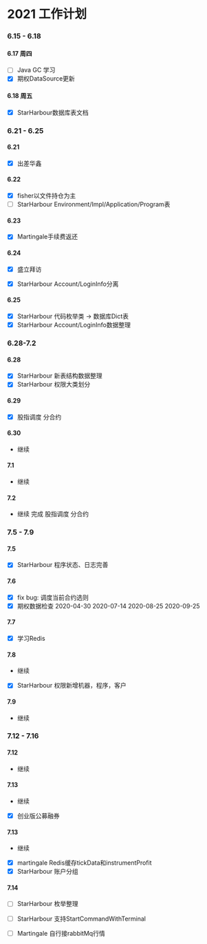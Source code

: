 # 2021 工作计划

### 6.15 - 6.18
#### 6.17 周四
- [ ] Java GC 学习
- [x] 期权DataSource更新

#### 6.18 周五
- [x] StarHarbour数据库表文档


### 6.21 - 6.25
#### 6.21
- [x] 出差华鑫

#### 6.22
- [x] fisher以文件持仓为主
- [ ] StarHarbour Environment/Impl/Application/Program表

#### 6.23
- [x] Martingale手续费返还

#### 6.24
- [x] 盛立拜访
- [x] StarHarbour Account/LoginInfo分离


#### 6.25
- [x] StarHarbour 代码枚举类 -> 数据库Dict表
- [x] StarHarbour Account/LoginInfo数据整理

### 6.28-7.2
#### 6.28
- [x] StarHarbour 新表结构数据整理
- [x] StarHarbour 权限大类划分

#### 6.29
- [x] 股指调度 分合约

#### 6.30
- 继续

#### 7.1
- 继续

#### 7.2
- 继续 完成 股指调度 分合约

### 7.5 - 7.9
#### 7.5
- [x] StarHarbour 程序状态、日志完善

#### 7.6 
- [x] fix bug: 调度当前合约选则
- [x] 期权数据检查 2020-04-30 2020-07-14 2020-08-25  2020-09-25

#### 7.7
- [x] 学习Redis

#### 7.8
- 继续
- [x] StarHarbour 权限新增机器，程序，客户

#### 7.9
- 继续

### 7.12 - 7.16
#### 7.12
- 继续

#### 7.13
- 继续
- [x] 创业版公募融券

#### 7.13
- 继续
- [x] martingale Redis缓存tickData和instrumentProfit
- [x] StarHarbour 账户分组

#### 7.14
- [ ] StarHarbour 枚举整理
- [ ] StarHarbour 支持StartCommandWithTerminal
- [ ] Martingale 自行接rabbitMq行情


